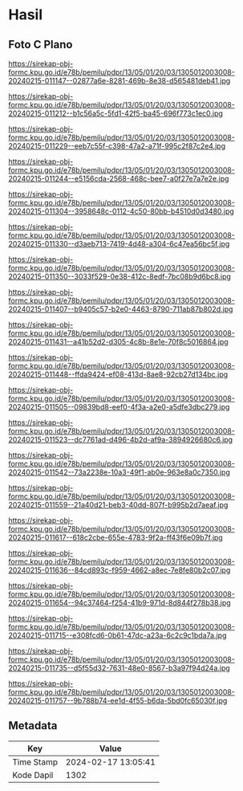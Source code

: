 # Hasil

## Foto C Plano

https://sirekap-obj-formc.kpu.go.id/e78b/pemilu/pdpr/13/05/01/20/03/1305012003008-20240215-011147--02877a6e-8281-469b-8e38-d565481deb41.jpg

https://sirekap-obj-formc.kpu.go.id/e78b/pemilu/pdpr/13/05/01/20/03/1305012003008-20240215-011212--b1c56a5c-5fd1-42f5-ba45-696f773c1ec0.jpg

https://sirekap-obj-formc.kpu.go.id/e78b/pemilu/pdpr/13/05/01/20/03/1305012003008-20240215-011229--eeb7c55f-c398-47a2-a71f-995c2f87c2e4.jpg

https://sirekap-obj-formc.kpu.go.id/e78b/pemilu/pdpr/13/05/01/20/03/1305012003008-20240215-011244--e5156cda-2568-468c-bee7-a0f27e7a7e2e.jpg

https://sirekap-obj-formc.kpu.go.id/e78b/pemilu/pdpr/13/05/01/20/03/1305012003008-20240215-011304--3958648c-0112-4c50-80bb-b4510d0d3480.jpg

https://sirekap-obj-formc.kpu.go.id/e78b/pemilu/pdpr/13/05/01/20/03/1305012003008-20240215-011330--d3aeb713-7419-4d48-a304-6c47ea56bc5f.jpg

https://sirekap-obj-formc.kpu.go.id/e78b/pemilu/pdpr/13/05/01/20/03/1305012003008-20240215-011350--3033f529-0e38-412c-8edf-7bc08b9d6bc8.jpg

https://sirekap-obj-formc.kpu.go.id/e78b/pemilu/pdpr/13/05/01/20/03/1305012003008-20240215-011407--b9405c57-b2e0-4463-8790-711ab87b802d.jpg

https://sirekap-obj-formc.kpu.go.id/e78b/pemilu/pdpr/13/05/01/20/03/1305012003008-20240215-011431--a41b52d2-d305-4c8b-8e1e-70f8c5016864.jpg

https://sirekap-obj-formc.kpu.go.id/e78b/pemilu/pdpr/13/05/01/20/03/1305012003008-20240215-011448--ffda9424-ef08-413d-8ae8-92cb27d134bc.jpg

https://sirekap-obj-formc.kpu.go.id/e78b/pemilu/pdpr/13/05/01/20/03/1305012003008-20240215-011505--09839bd8-eef0-4f3a-a2e0-a5dfe3dbc279.jpg

https://sirekap-obj-formc.kpu.go.id/e78b/pemilu/pdpr/13/05/01/20/03/1305012003008-20240215-011523--dc7761ad-d496-4b2d-af9a-3894926680c6.jpg

https://sirekap-obj-formc.kpu.go.id/e78b/pemilu/pdpr/13/05/01/20/03/1305012003008-20240215-011542--73a2238e-10a3-49f1-ab0e-963e8a0c7350.jpg

https://sirekap-obj-formc.kpu.go.id/e78b/pemilu/pdpr/13/05/01/20/03/1305012003008-20240215-011559--21a40d21-beb3-40dd-807f-b995b2d7aeaf.jpg

https://sirekap-obj-formc.kpu.go.id/e78b/pemilu/pdpr/13/05/01/20/03/1305012003008-20240215-011617--618c2cbe-655e-4783-9f2a-ff43f6e09b7f.jpg

https://sirekap-obj-formc.kpu.go.id/e78b/pemilu/pdpr/13/05/01/20/03/1305012003008-20240215-011636--84cd893c-f959-4662-a8ec-7e8fe80b2c07.jpg

https://sirekap-obj-formc.kpu.go.id/e78b/pemilu/pdpr/13/05/01/20/03/1305012003008-20240215-011654--94c37464-f254-41b9-971d-8d844f278b38.jpg

https://sirekap-obj-formc.kpu.go.id/e78b/pemilu/pdpr/13/05/01/20/03/1305012003008-20240215-011715--e308fcd6-0b61-47dc-a23a-6c2c9c1bda7a.jpg

https://sirekap-obj-formc.kpu.go.id/e78b/pemilu/pdpr/13/05/01/20/03/1305012003008-20240215-011735--d5f55d32-7631-48e0-8567-b3a97f94d24a.jpg

https://sirekap-obj-formc.kpu.go.id/e78b/pemilu/pdpr/13/05/01/20/03/1305012003008-20240215-011757--9b788b74-ee1d-4f55-b6da-5bd0fc65030f.jpg


## Metadata

| Key        | Value               |
| ---------- | ------------------- |
| Time Stamp | 2024-02-17 13:05:41 |
| Kode Dapil | 1302                |



